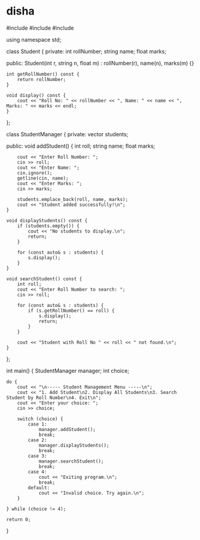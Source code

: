 # disha
#include <iostream>
#include <vector>
#include <string>

using namespace std;

class Student {
private:
    int rollNumber;
    string name;
    float marks;

public:
    Student(int r, string n, float m) : rollNumber(r), name(n), marks(m) {}

    int getRollNumber() const {
        return rollNumber;
    }

    void display() const {
        cout << "Roll No: " << rollNumber << ", Name: " << name << ", Marks: " << marks << endl;
    }
};

class StudentManager {
private:
    vector<Student> students;

public:
    void addStudent() {
        int roll;
        string name;
        float marks;

        cout << "Enter Roll Number: ";
        cin >> roll;
        cout << "Enter Name: ";
        cin.ignore();
        getline(cin, name);
        cout << "Enter Marks: ";
        cin >> marks;

        students.emplace_back(roll, name, marks);
        cout << "Student added successfully!\n";
    }

    void displayStudents() const {
        if (students.empty()) {
            cout << "No students to display.\n";
            return;
        }

        for (const auto& s : students) {
            s.display();
        }
    }

    void searchStudent() const {
        int roll;
        cout << "Enter Roll Number to search: ";
        cin >> roll;

        for (const auto& s : students) {
            if (s.getRollNumber() == roll) {
                s.display();
                return;
            }
        }

        cout << "Student with Roll No " << roll << " not found.\n";
    }
};

int main() {
    StudentManager manager;
    int choice;

    do {
        cout << "\n----- Student Management Menu -----\n";
        cout << "1. Add Student\n2. Display All Students\n3. Search Student by Roll Number\n4. Exit\n";
        cout << "Enter your choice: ";
        cin >> choice;

        switch (choice) {
            case 1:
                manager.addStudent();
                break;
            case 2:
                manager.displayStudents();
                break;
            case 3:
                manager.searchStudent();
                break;
            case 4:
                cout << "Exiting program.\n";
                break;
            default:
                cout << "Invalid choice. Try again.\n";
        }

    } while (choice != 4);

    return 0;
}
